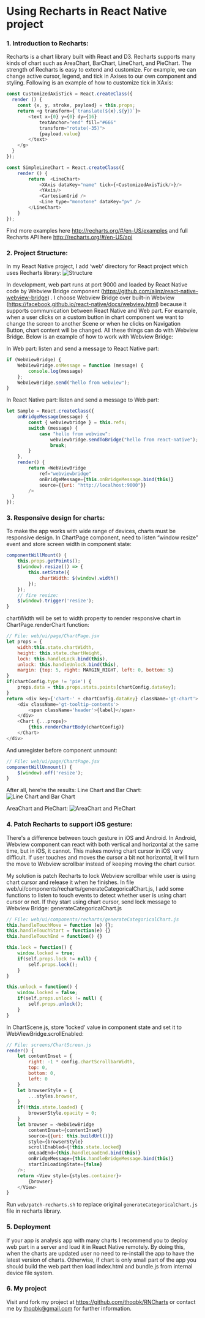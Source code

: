# Using Recharts in React Native project

### 1. Introduction to Recharts:
Recharts is a chart library built with React and D3. Recharts supports many kinds of chart such as AreaChart, BarChart, LineChart, and PieChart. The strength of Recharts is easy to extend and customize. For example, we can change active cursor, legend, and tick in Axises to our own component and styling. Following is an example of how to customize tick in XAxis:

```javascript
const CustomizedAxisTick = React.createClass({
  render () {
    const {x, y, stroke, payload} = this.props;
   	return <g transform={`translate(${x},${y})`}>
   	    <text x={0} y={0} dy={16}
   	        textAnchor="end" fill="#666"
            transform="rotate(-35)">
            {payload.value}
        </text>
    </g>
  }
});

const SimpleLineChart = React.createClass({
    render () {
  	    return  <LineChart>
  	        <XAxis dataKey="name" tick={<CustomizedAxisTick/>}/>
  	        <YAxis/>
  	        <CartesianGrid />
  	        <Line type="monotone" dataKey="pv" />
        </LineChart>
    }
});
```
Find more examples here http://recharts.org/#/en-US/examples and full Recharts API here http://recharts.org/#/en-US/api

### 2. Project Structure:
In my React Native project, I add ‘web' directory for React project which uses Recharts library:
![Structure](https://github.com/thoqbk/RNCharts/blob/master/resources/structure.png)

In development, web part runs at port 9000 and loaded by React Native code by Webview Bridge component (https://github.com/alinz/react-native-webview-bridge) . I choose Webview Bridge over built-in Webview (https://facebook.github.io/react-native/docs/webview.html) because it supports communication between React Native and Web part. For example, when a user clicks on a custom button in chart component we want to change the screen to another Scene or when he clicks on Navigation Button, chart content will be changed. All these things can do with Webview Bridge. Below is an example of how to work with Webview Bridge:

In Web part: listen and send a message to React Native part:
```javascript
if (WebViewBridge) {
    WebViewBridge.onMessage = function (message) {
        console.log(message)
    };
    WebViewBridge.send("hello from webview");
}
```
In React Native part: listen and send a message to Web part:
```javascript
let Sample = React.createClass({
    onBridgeMessage(message) {
        const { webviewbridge } = this.refs;
        switch (message) {
            case "hello from webview":
                webviewbridge.sendToBridge("hello from react-native");
                break;
        }
    },
    render() {
        return <WebViewBridge
            ref="webviewbridge"
            onBridgeMessage={this.onBridgeMessage.bind(this)}
            source={{uri: "http://localhost:9000"}}
        />
  }
});
```

### 3. Responsive design for charts:
To make the app works with wide range of devices, charts must be responsive design. In ChartPage component, need to listen “window resize” event and store screen width in component state:
```javascript
componentWillMount() {
    this.props.getPoints();
    $(window).resize(() => {
        this.setState({
            chartWidth: $(window).width()
        });
    });
    // fire resize:
    $(window).trigger('resize');
}
```

chartWidth will be set to width property to render responsive chart in ChartPage.renderChart function:
```javascript
// File: web/ui/page/ChartPage.jsx
let props = {
    width:this.state.chartWidth,
    height: this.state.chartHeight,
    lock: this.handleLock.bind(this),
    unlock: this.handleUnlock.bind(this),
    margin: {top: 5, right: MARGIN_RIGHT, left: 0, bottom: 5}
}
if(chartConfig.type != 'pie') {
    props.data = this.props.stats.points[chartConfig.dataKey];
}
return <div key={'chart-' + chartConfig.dataKey} className='gt-chart'>
    <div className='gt-tooltip-contents'>
        <span className='header'>{label}</span>
    </div>
    <Chart {...props}>
        {this.renderChartBody(chartConfig)}
    </Chart>
</div>
```

And unregister before component unmount:
```javascript
// File: web/ui/page/ChartPage.jsx
componentWillUnmount() {
    $(window).off('resize');
}
```

After all, here’re the results:
Line Chart and Bar Chart:
![Line Chart and Bar Chart](https://github.com/thoqbk/RNCharts/blob/master/resources/charts-1.png)

AreaChart and PieChart:
![AreaChart and PieChart](https://github.com/thoqbk/RNCharts/blob/master/resources/charts-2.png)

### 4. Patch Recharts to support iOS gesture:
There's a difference between touch gesture in iOS and Android. In Android, Webview component can react with both vertical and horizontal at the same time, but in iOS, it cannot. This makes moving chart cursor in iOS very difficult. If user touches and moves the cursor a bit not horizontal, it will turn the move to Webview scrollbar instead of keeping moving the chart cursor.

My solution is patch Recharts to lock Webview scrollbar while user is using chart cursor and release it when he finishes.
In file web/ui/components/recharts/generateCategoricalChart.js, I add some functions to listen to touch events to detect whether user is using chart cursor or not. If they start using chart cursor, send lock message to Webview Bridge:
generateCategoricalChart.js

```javascript
// File: web/ui/components/recharts/generateCategoricalChart.js
this.handleTouchMove = function (e) {};
this.handleTouchStart = function(e) {}
this.handleTouchEnd = function() {}

this.lock = function() {
    window.locked = true;
    if(self.props.lock != null) {
        self.props.lock();
    }
}

this.unlock = function() {
    window.locked = false;
    if(self.props.unlock != null) {
        self.props.unlock();
    }
}
```

In ChartScene.js, store 'locked' value in component state and set it to WebViewBridge.scrollEnabled:
```javascript
// File: screens/ChartScreen.js
render() {
    let contentInset = {
        right: -1 * config.chartScrollbarWidth,
        top: 0,
        bottom: 0,
        left: 0
    }
    let browserStyle = {
        ...styles.browser,
    }
    if(!this.state.loaded) {
        browserStyle.opacity = 0;
    }
    let browser = <WebViewBridge
        contentInset={contentInset}
        source={{uri: this.buildUrl()}}
        style={browserStyle}
        scrollEnabled={!this.state.locked}
        onLoadEnd={this.handleLoadEnd.bind(this)}
        onBridgeMessage={this.handleBridgeMessage.bind(this)}
        startInLoadingState={false}
    />;
    return <View style={styles.container}>
        {browser}
    </View>
}
```
Run `web/patch-recharts.sh` to replace original `generateCategoricalChart.js` file in recharts library.

### 5. Deployment
If your app is analysis app with many charts I recommend you to deploy web part in a server and load it in React Native remotely. By doing this, when the charts are updated user no need to re-install the app to have the latest version of charts.
Otherwise, if chart is only small part of the app you should build the web part then load index.html and bundle.js from internal device file system.

### 6. My project
Visit and fork my project at https://github.com/thoqbk/RNCharts or contact me by thoqbk@gmail.com for further information.
